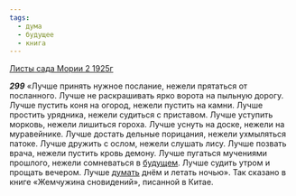 ```yaml
---
tags:
  - дума
  - будущее
  - книга
---
```


[Листы сада Мории 2 1925г](/agni/1925)

___299___
«Лучше принять нужное послание, нежели прятаться от посланного. Лучше не раскрашивать ярко ворота на пыльную дорогу. Лучше пустить коня на огород, нежели пустить на камни. Лучше простить урядника, нежели судиться с приставом. Лучше уступить морковь, нежели лишиться гороха. Лучше уснуть на доске, нежели на муравейнике. Лучше достать дельные порицания, нежели ухмыляться патоке. Лучше дружить с ослом, нежели слушать лису. Лучше позвать врача, нежели пустить кровь демону. Лучше пугаться мучениями прошлого, нежели сомневаться в [будущем](/tag/#будущее). Лучше судить утром и прощать вечером. Лучше [думать](/tag/#дума) днём и летать ночью». Так сказано в книге «Жемчужина сновидений», писанной в Китае.   

   

